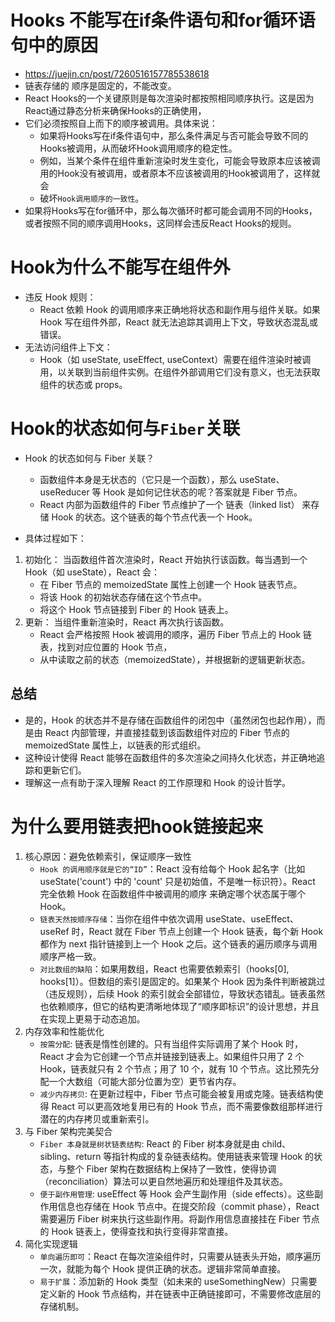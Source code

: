 # Hooks 不能写在if条件语句和for循环语句中的原因
- https://juejin.cn/post/7260516157785538618
- 链表存储的 顺序是固定的，不能改变。
- React Hooks的一个关键原则是每次渲染时都按照相同顺序执行。这是因为React通过静态分析来确保Hooks的正确使用，
- 它们必须按照自上而下的顺序被调用。具体来说：
  - 如果将Hooks写在if条件语句中，那么条件满足与否可能会导致不同的Hooks被调用，从而破坏Hook调用顺序的稳定性。
  - 例如，当某个条件在组件重新渲染时发生变化，可能会导致原本应该被调用的Hook没有被调用，或者原本不应该被调用的Hook被调用了，这样就会
  - 破坏``Hook调用顺序的一致性``。
- 如果将Hooks写在for循环中，那么每次循环时都可能会调用不同的Hooks，或者按照不同的顺序调用Hooks，这同样会违反React Hooks的规则。


# Hook为什么不能写在组件外
- 违反 Hook 规则： 
  - React 依赖 Hook 的调用顺序来正确地将状态和副作用与组件关联。如果 Hook 写在组件外部，React 就无法追踪其调用上下文，导致状态混乱或错误。
- 无法访问组件上下文： 
  - Hook（如 useState, useEffect, useContext）需要在组件渲染时被调用，以关联到当前组件实例。在组件外部调用它们没有意义，也无法获取组件的状态或 props。


# Hook的状态如何与``Fiber``关联
- Hook 的状态如何与 Fiber 关联？
  - 函数组件本身是无状态的（它只是一个函数），那么 useState、useReducer 等 Hook 是如何记住状态的呢？答案就是 Fiber 节点。
  - React 内部为函数组件的 Fiber 节点维护了一个 链表（linked list） 来存储 Hook 的状态。这个链表的每个节点代表一个 Hook。

- 具体过程如下：

1. 初始化： 当函数组件首次渲染时，React 开始执行该函数。每当遇到一个 Hook（如 useState），React 会：
      - 在 Fiber 节点的 memoizedState 属性上创建一个 Hook 链表节点。
      - 将该 Hook 的初始状态存储在这个节点中。
      - 将这个 Hook 节点链接到 Fiber 的 Hook 链表上。
2. 更新： 当组件重新渲染时，React 再次执行该函数。
      - React 会严格按照 Hook 被调用的顺序，遍历 Fiber 节点上的 Hook 链表，找到对应位置的 Hook 节点，
      - 从中读取之前的状态（memoizedState），并根据新的逻辑更新状态。
## 总结
- 是的，Hook 的状态并不是存储在函数组件的闭包中（虽然闭包也起作用），而是由 React 内部管理，并直接挂载到该函数组件对应的 Fiber 节点的 memoizedState 属性上，以链表的形式组织。
- 这种设计使得 React 能够在函数组件的多次渲染之间持久化状态，并正确地追踪和更新它们。
- 理解这一点有助于深入理解 React 的工作原理和 Hook 的设计哲学。

# 为什么要用链表把hook链接起来
1. 核心原因：避免依赖索引，保证顺序一致性
    - `Hook 的调用顺序就是它的“ID”`：React 没有给每个 Hook 起名字（比如 useState('count') 中的 'count' 只是初始值，不是唯一标识符）。React 完全依赖 Hook 在函数组件中被调用的顺序 来确定哪个状态属于哪个 Hook。
    - `链表天然按顺序存储`：当你在组件中依次调用 useState、useEffect、useRef 时，React 就在 Fiber 节点上创建一个 Hook 链表，每个新 Hook 都作为 next 指针链接到上一个 Hook 之后。这个链表的遍历顺序与调用顺序严格一致。
    - `对比数组的缺陷`：如果用数组，React 也需要依赖索引（hooks[0], hooks[1]）。但数组的索引是固定的。如果某个 Hook 因为条件判断被跳过（违反规则），后续 Hook 的索引就会全部错位，导致状态错乱。链表虽然也依赖顺序，但它的结构更清晰地体现了“顺序即标识”的设计思想，并且在实现上更易于动态追加。
2. 内存效率和性能优化
    - `按需分配`: 链表是惰性创建的。只有当组件实际调用了某个 Hook 时，React 才会为它创建一个节点并链接到链表上。如果组件只用了 2 个 Hook，链表就只有 2 个节点；用了 10 个，就有 10 个节点。这比预先分配一个大数组（可能大部分位置为空）更节省内存。
    - `减少内存拷贝`: 在更新过程中，Fiber 节点可能会被复用或克隆。链表结构使得 React 可以更高效地复用已有的 Hook 节点，而不需要像数组那样进行潜在的内存拷贝或重新索引。
3. 与 Fiber 架构完美契合
    - `Fiber 本身就是树状链表结构`: React 的 Fiber 树本身就是由 child、sibling、return 等指针构成的复杂链表结构。使用链表来管理 Hook 的状态，与整个 Fiber 架构在数据结构上保持了一致性，使得协调（reconciliation）算法可以更自然地遍历和处理组件及其状态。
    - `便于副作用管理`: useEffect 等 Hook 会产生副作用（side effects）。这些副作用信息也存储在 Hook 节点中。在提交阶段（commit phase），React 需要遍历 Fiber 树来执行这些副作用。将副作用信息直接挂在 Fiber 节点的 Hook 链表上，使得查找和执行变得非常直接。
4. 简化实现逻辑
   - `单向遍历即可`：React 在每次渲染组件时，只需要从链表头开始，顺序遍历一次，就能为每个 Hook 提供正确的状态。逻辑非常简单直接。
   - `易于扩展`：添加新的 Hook 类型（如未来的 useSomethingNew）只需要定义新的 Hook 节点结构，并在链表中正确链接即可，不需要修改底层的存储机制。
